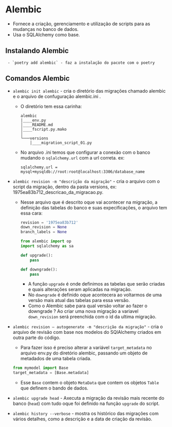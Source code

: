 # Alembic

 - Fornece a criação, gerenciamento e utilização de scripts para as mudanças no banco de dados.
 - Usa o SQLAlchemy como base.

## Instalando Alembic

     - `poetry add alembic` - faz a instalação do pacote com o poetry

## Comandos Alembic

- `alembic init alembic` - cria o diretório das migrações chamado alembic e o arquivo de confuguração alembic.ini .
    - O diretório tem essa carinha:
        ```
        alembic
        |____env.py
        │____README.md
        │____fscript.py.mako
        │
        └───versions
            │____migration_script_01.py

        ```
    - No arquivo .ini temos que configurar a conexão com o banco mudando o `sqlalchemy.url` com a url correta. ex:
        ```
        sqlalchemy.url = mysql+mysqldb://root:root@localhost:3306/database_name
        ```
- `alembic revision -m "descrição da migração"` - cria o arquivo com o script da migração, dentro da pasta versions, ex: 1975ea83b712_descricao_da_migracao.py.
    - Nesse arquivo que é descrito oque vai acontecer na migração, a definição das tabelas do banco e suas expecificações, o arquivo tem essa cara:
        ```py
        revision = '1975ea83b712'
        down_revision = None
        branch_labels = None

        from alembic import op
        import sqlalchemy as sa

        def upgrade():
            pass

        def downgrade():
            pass

        ```
      - A função `upgrade` é onde definimos as tabelas que serão criadas e quais alterações seram aplicadas na migração.
      - No `downgrade` é definido oque acontecera ao voltarmos de uma versão mais atual das tabelas para essa versão.
      - Como o Alembic sabe para qual versão voltar ao fazer o downgrade ?
        Ao criar uma nova migração a variavel `down_revision` será preenchida com o id da ultima migração.

- `alembic revision — autogenerate -m "descrição da migração"` - cria o arquivo de revisão com base nos modelos do SQlAlchemy criados em outra parte do código.
    - Para fazer isso é preciso alterar a variável `target_metadata` no arquivo env.py do diretório alembic, passando um objeto de metadados de uma tabela criada.
    ```py
    from mymodel import Base
    target_metadata = [Base.metadata]
    ```
    - Esse `Base` contem o objeto `MetaData` que contem os objetos `Table` que definem o bando de dados.

- `alembic upgrade head` - Axecuta a migração da revisão mais recente do banco (`head`) com tudo oque foi definido na função `upgrade` do script.
- `alembic history --verbose` - mostra os histórico das migrações com vários detalhes, como a descrição e a data de criação da revisão.
